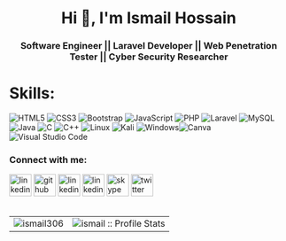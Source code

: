 <!-- <div align="center"><img align="center" width="250" src="https://media-exp1.licdn.com/dms/image/C4E03AQEcQhWrJNsd6Q/profile-displayphoto-shrink_200_200/0/1627480758910?e=1668643200&v=beta&t=shHjAM0pw2BIonO3cEaixCpIbDMfAKjNM-ERqIZUQhE" style={width:50px} alt="" /></div> -->
<h1 align="center">Hi 👋, I'm Ismail Hossain</h1>
<h3 align="center"> Software Engineer || Laravel Developer || Web Penetration Tester || Cyber Security Researcher</h3>

# Skills:
![HTML5](https://img.shields.io/badge/html5-%23E34F26.svg?style=for-the-badge&logo=html5&logoColor=white) ![CSS3](https://img.shields.io/badge/css3-%231572B6.svg?style=for-the-badge&logo=css3&logoColor=white) ![Bootstrap](https://img.shields.io/badge/-bootstrap-%237511f6.svg?style=for-the-badge&logo=bootstrap&logoColor=white) ![JavaScript](https://img.shields.io/badge/javascript-%23E34F26.svg?style=for-the-badge&logo=javascript&logoColor=%23F7DF1E) ![PHP](https://img.shields.io/badge/php-%23777BB4.svg?style=for-the-badge&logo=php&logoColor=white) ![Laravel](https://img.shields.io/badge/-Laravel-%23171923.svg?style=for-the-badge&logo=laravel&logoColor=red) ![MySQL](https://img.shields.io/badge/mysql-%2300f.svg?style=for-the-badge&logo=mysql&logoColor=white) ![Java](https://img.shields.io/badge/java-%23ED8B00.svg?style=for-the-badge&logo=java&logoColor=white) ![C](https://img.shields.io/badge/c-%2300599C.svg?style=for-the-badge&logo=c&logoColor=white)  ![C++](https://img.shields.io/badge/c++-%2300599C.svg?style=for-the-badge&logo=c%2B%2B&logoColor=white) ![Linux](https://img.shields.io/badge/Linux-FCC624?style=for-the-badge&logo=linux&logoColor=black) ![Kali](https://img.shields.io/badge/Kali-268BEE?style=for-the-badge&logo=kalilinux&logoColor=white) ![Windows](https://img.shields.io/badge/Windows-0078D6?style=for-the-badge&logo=windows&logoColor=white)![Canva](https://img.shields.io/badge/Canva-%2300C4CC.svg?style=for-the-badge&logo=Canva&logoColor=white) ![Visual Studio Code](https://img.shields.io/badge/Visual%20Studio%20Code-0078d7.svg?style=for-the-badge&logo=visual-studio-code&logoColor=white) 


<h3 align="left">Connect with me:</h3>

[<img src="https://img.icons8.com/color/48/000000/domain--v1.png" alt='linkedin' height='40'>](https://ismail-hossain.me)
[<img src='https://img.icons8.com/color/50/000000/github.png' alt='github' height='40'>](https://github.com/ismail306)  [<img src="https://img.icons8.com/color/50/000000/linkedin.png" alt='linkedin' height='40'>](https://www.linkedin.com/in/ismail306/) 
[<img src="https://img.icons8.com/color/50/000000/instagram-new--v1.png" alt='linkedin' height='40'>](#) 
[<img src="https://img.icons8.com/color/50/000000/skype.png" alt='skype' height='40'>](#)
[<img src="https://img.icons8.com/color/50/000000/twitter--v1.png" alt='twitter' height='40'>](#)   
<br/>
<!--![Top Langs](https://github-readme-stats-sigma-five.vercel.app/api/top-langs/?username=ismail306)

![My GitHub stats](https://github-readme-stats-sigma-five.vercel.app/api?username=ismail306&theme=blue-green&show_icons=true)
-->

<table>
    <tr >
       <td><img align="center" src="https://github-readme-stats.vercel.app/api/top-langs?username=ismail306&&theme=blue-green&layout=compact&hide=html&amp;hide_border=true" alt="ismail306" /></td>
       <td><img alt="ismail :: Profile Stats" src="https://github-readme-stats-sigma-five.vercel.app/api?username=ismail306&theme=blue-green&show_icons=true&amp;hide_border=true" /></td>
     </tr>
</table>




